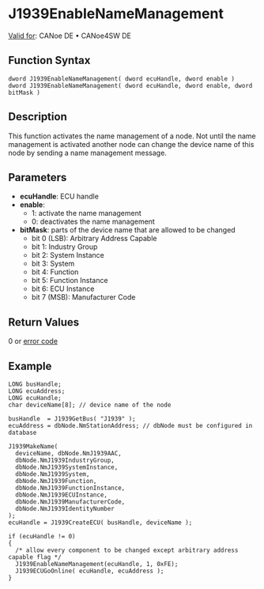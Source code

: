 # J1939EnableNameManagement

[Valid for](../../../../Shared/FeatureAvailability.md): CANoe DE • CANoe4SW DE

## Function Syntax

```plaintext
dword J1939EnableNameManagement( dword ecuHandle, dword enable )
dword J1939EnableNameManagement( dword ecuHandle, dword enable, dword bitMask )
```

## Description

This function activates the name management of a node. Not until the name management is activated another node can change the device name of this node by sending a name management message.

## Parameters

- **ecuHandle**: ECU handle
- **enable**:
  - 1: activate the name management
  - 0: deactivates the name management
- **bitMask**: parts of the device name that are allowed to be changed
  - bit 0 (LSB): Arbitrary Address Capable
  - bit 1: Industry Group
  - bit 2: System Instance
  - bit 3: System
  - bit 4: Function
  - bit 5: Function Instance
  - bit 6: ECU Instance
  - bit 7 (MSB): Manufacturer Code

## Return Values

0 or [error code](../CAPLfunctionsJ1939NLErrorCodes.md)

## Example

```plaintext
LONG busHandle;
LONG ecuAddress;
LONG ecuHandle;
char deviceName[8]; // device name of the node

busHandle  = J1939GetBus( "J1939" );
ecuAddress = dbNode.NmStationAddress; // dbNode must be configured in database

J1939MakeName(
  deviceName, dbNode.NmJ1939AAC,
  dbNode.NmJ1939IndustryGroup,
  dbNode.NmJ1939SystemInstance,
  dbNode.NmJ1939System,
  dbNode.NmJ1939Function,
  dbNode.NmJ1939FunctionInstance,
  dbNode.NmJ1939ECUInstance,
  dbNode.NmJ1939ManufacturerCode,
  dbNode.NmJ1939IdentityNumber
);
ecuHandle = J1939CreateECU( busHandle, deviceName );

if (ecuHandle != 0)
{
  /* allow every component to be changed except arbitrary address capable flag */
  J1939EnableNameManagement(ecuHandle, 1, 0xFE);
  J1939ECUGoOnline( ecuHandle, ecuAddress );
}
```
